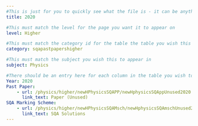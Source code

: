 ```yaml
---
#This is just for you to quickly see what the file is - it can be anything you want
title: 2020

#This must match the level for the page you want it to appear on
level: Higher

#This must match the category id for the table the table you wish this to appear in
category: sqapastpapershigher

#This must match the subject you wish this to appear in
subject: Physics

#There should be an entry here for each column in the table you wish to populate:
Year: 2020
Past Paper:
    - url: /physics/higher/newHPhysicsSQAPP/newHphysicsSQAppUnused2020.pdf
      link_text: Paper (Unused)
SQA Marking Scheme:
    - url: /physics/higher/newHPhysicsSQAMsch/newHphysicsSQAmschUnused2020.pdf
      link_text: SQA Solutions
---
```


